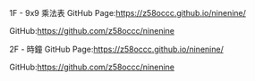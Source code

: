 1F - 9x9 乘法表
GitHub Page:https://z58occc.github.io/ninenine/

GitHub:https://github.com/z58occc/ninenine

 2F - 時鐘
 GitHub Page:https://z58occc.github.io/ninenine/

GitHub:https://github.com/z58occc/ninenine
 
